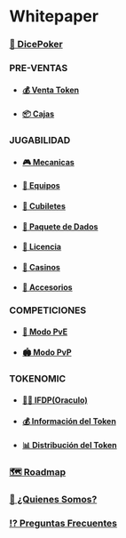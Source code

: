 # Whitepaper

### [🎲 DicePoker](/presentation.md)

### **PRE-VENTAS**

- #### [💰 Venta Token](/tokensell.md)

- #### [📦 Cajas](/box.md)

### **JUGABILIDAD**

- #### [🎮 Mecanicas](/gameplay.md)

- #### [💎 Equipos](/diceteam.md)

- #### [🥃 Cubiletes](/dicecup.md)

- #### [🎲 Paquete de Dados](/dicepack.md)

- #### [💎 Licencia](/gamelicence.md)

- #### [🎰 Casinos](/diceroom.md)

- #### [🧩 Accesorios](/accesories.md)

### **COMPETICIONES**

- #### [🤜 Modo PvE](/dicerway.md)

- #### [🏟 Modo PvP](/pvpmode.md)

### **TOKENOMIC**

- #### [👮🏻 IFDP(Oraculo)](/oracle.md)

- #### [💰 Información del Token](/infotoken.md)

- #### [📊 Distribución del Token](/distributiontoken.md)

### [🗺 Roadmap](/roadmap.md)

### [👥 ¿Quienes Somos?](/whoweare.md)

### [⁉️ Preguntas Frecuentes](/faqs.md)